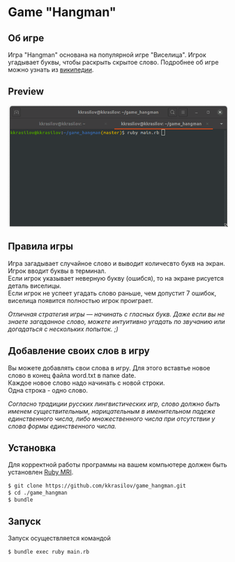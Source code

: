 # Game "Hangman"

## Об игре

Игра "Hangman" основана на популярной игре "Виселица". Игрок угадывает буквы, чтобы раскрыть скрытое слово. 
Подробнее об игре можно узнать из [википедии](https://ru.wikipedia.org/wiki/Виселица_(игра)).  

## Preview

![game interface](hangman_interface.gif)

## Правила игры

Игра загадывает случайное слово и выводит количесвто букв на экран.  
Игрок вводит буквы в терминал.  
Если игрок указывает неверную букву (ошибся), то на экране рисуется деталь виселицы.  
Если игрок не успеет угадать слово раньше, чем допустит 7 ошибок, виселица появится полностью игрок проиграет.

*Отличная стратегия игры — начинать с гласных букв. Даже если вы не знаете загаданное слово, можете интуитивно угадать по звучанию 
или догадаться с нескольких попыток. ;)*

## Добавление своих слов в игру

Вы можете добавлять свои слова в игру. 
Для этого вставтье новое слово в конец файла word.txt в папке date.  
Каждое новое слово надо начинать с новой строки.  
Одна строка - одно слово.  

*Согласно традиции русских лингвистических игр, слово должно быть именем существительным, 
нарицательным в именительном падеже единственного числа, либо множественного числа при отсутствии у слова формы единственного числа.*

## Установка

Для корректной работы программы на вашем компьютере должен быть установлен [Ruby MRI](https://www.ruby-lang.org/en/).

```
$ git clone https://github.com/kkrasilov/game_hangman.git
$ cd ./game_hangman
$ bundle
```

## Запуск

Запуск осуществляется командой

```
$ bundle exec ruby main.rb
```
